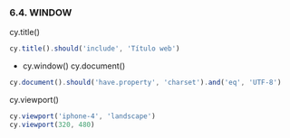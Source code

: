 ### 6.4. WINDOW

cy.title()
```typescript
cy.title().should('include', 'Título web')
```
 * cy.window()
cy.document()
 ```typescript
cy.document().should('have.property', 'charset').and('eq', 'UTF-8')
 ```
cy.viewport()
```typescript
cy.viewport('iphone-4', 'landscape')
cy.viewport(320, 480)
```
